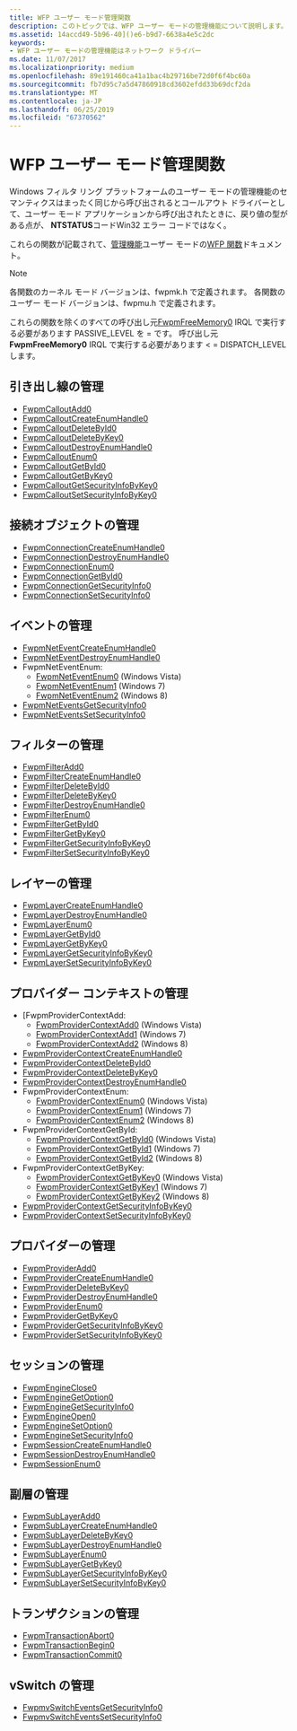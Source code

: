 ```yaml
---
title: WFP ユーザー モード管理関数
description: このトピックでは、WFP ユーザー モードの管理機能について説明します。
ms.assetid: 14accd49-5b96-40]()e6-b9d7-6638a4e5c2dc
keywords:
- WFP ユーザー モードの管理機能はネットワーク ドライバー
ms.date: 11/07/2017
ms.localizationpriority: medium
ms.openlocfilehash: 89e191460ca41a1bac4b29716be72d0f6f4bc60a
ms.sourcegitcommit: fb7d95c7a5d47860918cd3602efdd33b69dcf2da
ms.translationtype: MT
ms.contentlocale: ja-JP
ms.lasthandoff: 06/25/2019
ms.locfileid: "67370562"
---
```

# <a name="wfp-user-mode-management-functions"></a>WFP ユーザー モード管理関数

Windows フィルタ リング プラットフォームのユーザー モードの管理機能のセマンティクスはまったく同じから呼び出されるとコールアウト ドライバーとして、ユーザー モード アプリケーションから呼び出されたときに、戻り値の型がある点が、 **NTSTATUS**コードWin32 エラー コードではなく。 

これらの関数が記載されて、[管理機能](https://docs.microsoft.com/windows/desktop/FWP/fwp-mgmt-functions)ユーザー モードの[WFP 関数](https://docs.microsoft.com/windows/desktop/FWP/fwp-functions)ドキュメント。 

> [!NOTE]
> 各関数のカーネル モード バージョンは、fwpmk.h で定義されます。 各関数のユーザー モード バージョンは、fwpmu.h で定義されます。
 
これらの関数を除くのすべての呼び出し元[FwpmFreeMemory0](https://docs.microsoft.com/windows/desktop/api/fwpmu/nf-fwpmu-fwpmfreememory0) IRQL で実行する必要があります PASSIVE_LEVEL を = です。 呼び出し元**FwpmFreeMemory0** IRQL で実行する必要があります < = DISPATCH_LEVEL します。

## <a name="callout-management"></a>引き出し線の管理

- [FwpmCalloutAdd0](https://docs.microsoft.com/windows/desktop/api/fwpmu/nf-fwpmu-fwpmcalloutadd0) 
- [FwpmCalloutCreateEnumHandle0](https://docs.microsoft.com/windows/desktop/api/fwpmu/nf-fwpmu-fwpmcalloutcreateenumhandle0) 
- [FwpmCalloutDeleteById0](https://docs.microsoft.com/windows/desktop/api/fwpmu/nf-fwpmu-fwpmcalloutdeletebyid0) 
- [FwpmCalloutDeleteByKey0](https://docs.microsoft.com/windows/desktop/api/fwpmu/nf-fwpmu-fwpmcalloutdeletebykey0) 
- [FwpmCalloutDestroyEnumHandle0](https://docs.microsoft.com/windows/desktop/api/fwpmu/nf-fwpmu-fwpmcalloutdestroyenumhandle0) 
- [FwpmCalloutEnum0](https://docs.microsoft.com/windows/desktop/api/fwpmu/nf-fwpmu-fwpmcalloutenum0) 
- [FwpmCalloutGetById0](https://docs.microsoft.com/windows/desktop/api/fwpmu/nf-fwpmu-fwpmcalloutgetbyid0) 
- [FwpmCalloutGetByKey0](https://docs.microsoft.com/windows/desktop/api/fwpmu/nf-fwpmu-fwpmcalloutgetbykey0) 
- [FwpmCalloutGetSecurityInfoByKey0](https://docs.microsoft.com/windows/desktop/api/fwpmu/nf-fwpmu-fwpmcalloutgetsecurityinfobykey0) 
- [FwpmCalloutSetSecurityInfoByKey0](https://docs.microsoft.com/windows/desktop/api/fwpmu/nf-fwpmu-fwpmcalloutsetsecurityinfobykey0) 

## <a name="connection-object-management"></a>接続オブジェクトの管理

- [FwpmConnectionCreateEnumHandle0](https://docs.microsoft.com/windows/desktop/api/fwpmu/nf-fwpmu-fwpmconnectioncreateenumhandle0) 
- [FwpmConnectionDestroyEnumHandle0](https://docs.microsoft.com/windows/desktop/api/fwpmu/nf-fwpmu-fwpmconnectiondestroyenumhandle0) 
- [FwpmConnectionEnum0](https://docs.microsoft.com/windows/desktop/api/fwpmu/nf-fwpmu-fwpmconnectionenum0) 
- [FwpmConnectionGetById0](https://docs.microsoft.com/windows/desktop/api/fwpmu/nf-fwpmu-fwpmconnectiongetbyid0) 
- [FwpmConnectionGetSecurityInfo0](https://docs.microsoft.com/windows/desktop/api/fwpmu/nf-fwpmu-fwpmconnectiongetsecurityinfo0) 
- [FwpmConnectionSetSecurityInfo0](https://docs.microsoft.com/windows/desktop/api/fwpmu/nf-fwpmu-fwpmconnectionsetsecurityinfo0) 

## <a name="event-management"></a>イベントの管理

- [FwpmNetEventCreateEnumHandle0](https://docs.microsoft.com/windows/desktop/api/fwpmu/nf-fwpmu-fwpmneteventcreateenumhandle0) 
- [FwpmNetEventDestroyEnumHandle0](https://docs.microsoft.com/windows/desktop/api/fwpmu/nf-fwpmu-fwpmneteventdestroyenumhandle0) 
- FwpmNetEventEnum:
    - [FwpmNetEventEnum0](https://docs.microsoft.com/windows/desktop/api/fwpmu/nf-fwpmu-fwpmneteventenum0) (Windows Vista)
    - [FwpmNetEventEnum1](https://docs.microsoft.com/windows/desktop/api/fwpmu/nf-fwpmu-fwpmneteventenum1) (Windows 7)
    - [FwpmNetEventEnum2](https://docs.microsoft.com/windows/desktop/api/fwpmu/nf-fwpmu-fwpmneteventenum2) (Windows 8)
- [FwpmNetEventsGetSecurityInfo0](https://docs.microsoft.com/windows/desktop/api/fwpmu/nf-fwpmu-fwpmneteventsgetsecurityinfo0) 
- [FwpmNetEventsSetSecurityInfo0](https://docs.microsoft.com/windows/desktop/api/fwpmu/nf-fwpmu-fwpmneteventssetsecurityinfo0) 

## <a name="filter-management"></a>フィルターの管理

- [FwpmFilterAdd0](https://docs.microsoft.com/windows/desktop/api/fwpmu/nf-fwpmu-fwpmfilteradd0) 
- [FwpmFilterCreateEnumHandle0](https://docs.microsoft.com/windows/desktop/api/fwpmu/nf-fwpmu-fwpmfiltercreateenumhandle0) 
- [FwpmFilterDeleteById0](https://docs.microsoft.com/windows/desktop/api/fwpmu/nf-fwpmu-fwpmfilterdeletebyid0) 
- [FwpmFilterDeleteByKey0](https://docs.microsoft.com/windows/desktop/api/fwpmu/nf-fwpmu-fwpmfilterdeletebykey0) 
- [FwpmFilterDestroyEnumHandle0](https://docs.microsoft.com/windows/desktop/api/fwpmu/nf-fwpmu-fwpmfilterdestroyenumhandle0) 
- [FwpmFilterEnum0](https://docs.microsoft.com/windows/desktop/api/fwpmu/nf-fwpmu-fwpmfilterenum0) 
- [FwpmFilterGetById0](https://docs.microsoft.com/windows/desktop/api/fwpmu/nf-fwpmu-fwpmfiltergetbyid0) 
- [FwpmFilterGetByKey0](https://docs.microsoft.com/windows/desktop/api/fwpmu/nf-fwpmu-fwpmfiltergetbykey0) 
- [FwpmFilterGetSecurityInfoByKey0](https://docs.microsoft.com/windows/desktop/api/fwpmu/nf-fwpmu-fwpmfiltergetsecurityinfobykey0) 
- [FwpmFilterSetSecurityInfoByKey0](https://docs.microsoft.com/windows/desktop/api/fwpmu/nf-fwpmu-fwpmfiltersetsecurityinfobykey0) 

## <a name="layer-management"></a>レイヤーの管理

- [FwpmLayerCreateEnumHandle0](https://docs.microsoft.com/windows/desktop/api/fwpmu/nf-fwpmu-fwpmlayercreateenumhandle0) 
- [FwpmLayerDestroyEnumHandle0](https://docs.microsoft.com/windows/desktop/api/fwpmu/nf-fwpmu-fwpmlayerdestroyenumhandle0) 
- [FwpmLayerEnum0](https://docs.microsoft.com/windows/desktop/api/fwpmu/nf-fwpmu-fwpmlayerenum0) 
- [FwpmLayerGetById0](https://docs.microsoft.com/windows/desktop/api/fwpmu/nf-fwpmu-fwpmlayergetbyid0) 
- [FwpmLayerGetByKey0](https://docs.microsoft.com/windows/desktop/api/fwpmu/nf-fwpmu-fwpmlayergetbykey0) 
- [FwpmLayerGetSecurityInfoByKey0](https://docs.microsoft.com/windows/desktop/api/fwpmu/nf-fwpmu-fwpmlayergetsecurityinfobykey0) 
- [FwpmLayerSetSecurityInfoByKey0](https://docs.microsoft.com/windows/desktop/api/fwpmu/nf-fwpmu-fwpmlayersetsecurityinfobykey0) 

## <a name="provider-context-management"></a>プロバイダー コンテキストの管理

- [FwpmProviderContextAdd:
    - [FwpmProviderContextAdd0](https://docs.microsoft.com/windows/desktop/api/fwpmu/nf-fwpmu-fwpmprovidercontextadd0) (Windows Vista)
    - [FwpmProviderContextAdd1](https://docs.microsoft.com/windows/desktop/api/fwpmu/nf-fwpmu-fwpmprovidercontextadd1) (Windows 7)
    - [FwpmProviderContextAdd2](https://docs.microsoft.com/windows/desktop/api/fwpmu/nf-fwpmu-fwpmprovidercontextadd2) (Windows 8)
- [FwpmProviderContextCreateEnumHandle0](https://docs.microsoft.com/windows/desktop/api/fwpmu/nf-fwpmu-fwpmprovidercontextcreateenumhandle0) 
- [FwpmProviderContextDeleteById0](https://docs.microsoft.com/windows/desktop/api/fwpmu/nf-fwpmu-fwpmprovidercontextdeletebyid0) 
- [FwpmProviderContextDeleteByKey0](https://docs.microsoft.com/windows/desktop/api/fwpmu/nf-fwpmu-fwpmprovidercontextdeletebykey0) 
- [FwpmProviderContextDestroyEnumHandle0](https://docs.microsoft.com/windows/desktop/api/fwpmu/nf-fwpmu-fwpmprovidercontextdestroyenumhandle0) 
- FwpmProviderContextEnum:
    - [FwpmProviderContextEnum0](https://docs.microsoft.com/windows/desktop/api/fwpmu/nf-fwpmu-fwpmprovidercontextenum0) (Windows Vista)
    - [FwpmProviderContextEnum1](https://docs.microsoft.com/windows/desktop/api/fwpmu/nf-fwpmu-fwpmprovidercontextenum1) (Windows 7)
    - [FwpmProviderContextEnum2](https://docs.microsoft.com/windows/desktop/api/fwpmu/nf-fwpmu-fwpmprovidercontextenum2) (Windows 8)
- FwpmProviderContextGetById:
    - [FwpmProviderContextGetById0](https://docs.microsoft.com/windows/desktop/api/fwpmu/nf-fwpmu-fwpmprovidercontextgetbyid0) (Windows Vista)
    - [FwpmProviderContextGetById1](https://docs.microsoft.com/windows/desktop/api/fwpmu/nf-fwpmu-fwpmprovidercontextgetbyid1) (Windows 7)
    - [FwpmProviderContextGetById2](https://docs.microsoft.com/windows/desktop/api/fwpmu/nf-fwpmu-fwpmprovidercontextgetbyid2) (Windows 8)
- FwpmProviderContextGetByKey:
    - [FwpmProviderContextGetByKey0](https://docs.microsoft.com/windows/desktop/api/fwpmu/nf-fwpmu-fwpmprovidercontextgetbykey0) (Windows Vista)
    - [FwpmProviderContextGetByKey1](https://docs.microsoft.com/windows/desktop/api/fwpmu/nf-fwpmu-fwpmprovidercontextgetbykey1) (Windows 7)
    - [FwpmProviderContextGetByKey2](https://docs.microsoft.com/windows/desktop/api/fwpmu/nf-fwpmu-fwpmprovidercontextgetbykey2) (Windows 8)
- [FwpmProviderContextGetSecurityInfoByKey0](https://docs.microsoft.com/windows/desktop/api/fwpmu/nf-fwpmu-fwpmprovidercontextgetsecurityinfobykey0) 
- [FwpmProviderContextSetSecurityInfoByKey0](https://docs.microsoft.com/windows/desktop/api/fwpmu/nf-fwpmu-fwpmprovidercontextsetsecurityinfobykey0) 

## <a name="provider-management"></a>プロバイダーの管理

- [FwpmProviderAdd0](https://docs.microsoft.com/windows/desktop/api/fwpmu/nf-fwpmu-fwpmprovideradd0) 
- [FwpmProviderCreateEnumHandle0](https://docs.microsoft.com/windows/desktop/api/fwpmu/nf-fwpmu-fwpmprovidercreateenumhandle0) 
- [FwpmProviderDeleteByKey0](https://docs.microsoft.com/windows/desktop/api/fwpmu/nf-fwpmu-fwpmproviderdeletebykey0) 
- [FwpmProviderDestroyEnumHandle0](https://docs.microsoft.com/windows/desktop/api/fwpmu/nf-fwpmu-fwpmproviderdestroyenumhandle0) 
- [FwpmProviderEnum0](https://docs.microsoft.com/windows/desktop/api/fwpmu/nf-fwpmu-fwpmproviderenum0) 
- [FwpmProviderGetByKey0](https://docs.microsoft.com/windows/desktop/api/fwpmu/nf-fwpmu-fwpmprovidergetbykey0) 
- [FwpmProviderGetSecurityInfoByKey0](https://docs.microsoft.com/windows/desktop/api/fwpmu/nf-fwpmu-fwpmprovidergetsecurityinfobykey0) 
- [FwpmProviderSetSecurityInfoByKey0](https://docs.microsoft.com/windows/desktop/api/fwpmu/nf-fwpmu-fwpmprovidersetsecurityinfobykey0) 

## <a name="session-management"></a>セッションの管理

- [FwpmEngineClose0](https://docs.microsoft.com/windows/desktop/api/fwpmu/nf-fwpmu-fwpmengineclose0) 
- [FwpmEngineGetOption0](https://docs.microsoft.com/windows/desktop/api/fwpmu/nf-fwpmu-fwpmenginegetoption0) 
- [FwpmEngineGetSecurityInfo0](https://docs.microsoft.com/windows/desktop/api/fwpmu/nf-fwpmu-fwpmenginegetsecurityinfo0) 
- [FwpmEngineOpen0](https://docs.microsoft.com/windows/desktop/api/fwpmu/nf-fwpmu-fwpmengineopen0) 
- [FwpmEngineSetOption0](https://docs.microsoft.com/windows/desktop/api/fwpmu/nf-fwpmu-fwpmenginesetoption0) 
- [FwpmEngineSetSecurityInfo0](https://docs.microsoft.com/windows/desktop/api/fwpmu/nf-fwpmu-fwpmenginesetsecurityinfo0) 
- [FwpmSessionCreateEnumHandle0](https://docs.microsoft.com/windows/desktop/api/fwpmu/nf-fwpmu-fwpmsessioncreateenumhandle0) 
- [FwpmSessionDestroyEnumHandle0](https://docs.microsoft.com/windows/desktop/api/fwpmu/nf-fwpmu-fwpmsessiondestroyenumhandle0) 
- [FwpmSessionEnum0](https://docs.microsoft.com/windows/desktop/api/fwpmu/nf-fwpmu-fwpmsessionenum0) 

## <a name="sublayer-management"></a>副層の管理

- [FwpmSubLayerAdd0](https://docs.microsoft.com/windows/desktop/api/fwpmu/nf-fwpmu-fwpmsublayeradd0) 
- [FwpmSubLayerCreateEnumHandle0](https://docs.microsoft.com/windows/desktop/api/fwpmu/nf-fwpmu-fwpmsublayercreateenumhandle0) 
- [FwpmSubLayerDeleteByKey0](https://docs.microsoft.com/windows/desktop/api/fwpmu/nf-fwpmu-fwpmsublayerdeletebykey0) 
- [FwpmSubLayerDestroyEnumHandle0](https://docs.microsoft.com/windows/desktop/api/fwpmu/nf-fwpmu-fwpmsublayerdestroyenumhandle0) 
- [FwpmSubLayerEnum0](https://docs.microsoft.com/windows/desktop/api/fwpmu/nf-fwpmu-fwpmsublayerenum0) 
- [FwpmSubLayerGetByKey0](https://docs.microsoft.com/windows/desktop/api/fwpmu/nf-fwpmu-fwpmsublayergetbykey0) 
- [FwpmSubLayerGetSecurityInfoByKey0](https://docs.microsoft.com/windows/desktop/api/fwpmu/nf-fwpmu-fwpmsublayergetsecurityinfobykey0) 
- [FwpmSubLayerSetSecurityInfoByKey0](https://docs.microsoft.com/windows/desktop/api/fwpmu/nf-fwpmu-fwpmsublayersetsecurityinfobykey0) 

## <a name="transaction-management"></a>トランザクションの管理

- [FwpmTransactionAbort0](https://docs.microsoft.com/windows/desktop/api/fwpmu/nf-fwpmu-fwpmtransactionabort0) 
- [FwpmTransactionBegin0](https://docs.microsoft.com/windows/desktop/api/fwpmu/nf-fwpmu-fwpmtransactionbegin0) 
- [FwpmTransactionCommit0](https://docs.microsoft.com/windows/desktop/api/fwpmu/nf-fwpmu-fwpmtransactioncommit0) 

## <a name="vswitch-management"></a>vSwitch の管理

- [FwpmvSwitchEventsGetSecurityInfo0](https://docs.microsoft.com/windows/desktop/api/fwpmu/nf-fwpmu-fwpmvswitcheventsgetsecurityinfo0) 
- [FwpmvSwitchEventsSetSecurityInfo0](https://docs.microsoft.com/windows/desktop/api/fwpmu/nf-fwpmu-fwpmvswitcheventssetsecurityinfo0) 

